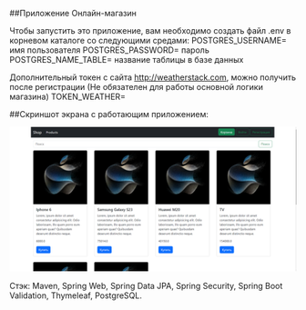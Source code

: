 ##Приложение Онлайн-магазин


Чтобы запустить это приложение, вам необходимо создать файл .env в корневом каталоге со следующими средами:
POSTGRES_USERNAME= имя пользователя
POSTGRES_PASSWORD= пароль
POSTGRES_NAME_TABLE= название таблицы в базе данных

Дополнительный токен с сайта http://weatherstack.com, можно получить после регистрации 
(Не обязателен для работы основной логики магазина)
TOKEN_WEATHER=

##Скриншот экрана с работающим приложением:

![Скриншот экрана с работающим приложением](docs/Main.png)

Стэк: Maven, Spring Web, Spring Data JPA, Spring Security, Spring Boot Validation, Thymeleaf, PostgreSQL.
